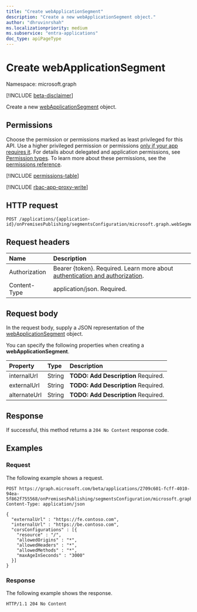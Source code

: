 ```yaml
---
title: "Create webApplicationSegment"
description: "Create a new webApplicationSegment object."
author: "dhruvinrshah"
ms.localizationpriority: medium
ms.subservice: "entra-applications"
doc_type: apiPageType
---
```


# Create webApplicationSegment

Namespace: microsoft.graph

[!INCLUDE [beta-disclaimer](../../includes/beta-disclaimer.md)]

Create a new [webApplicationSegment](../resources/webapplicationsegment.md) object.

## Permissions

Choose the permission or permissions marked as least privileged for this API. Use a higher privileged permission or permissions [only if your app requires it](/graph/permissions-overview#best-practices-for-using-microsoft-graph-permissions). For details about delegated and application permissions, see [Permission types](/graph/permissions-overview#permission-types). To learn more about these permissions, see the [permissions reference](/graph/permissions-reference).

<!-- {
  "blockType": "permissions",
  "name": "websegmentconfiguration-post-applicationsegments-permissions"
}
-->
[!INCLUDE [permissions-table](../includes/permissions/websegmentconfiguration-post-applicationsegments-permissions.md)]

[!INCLUDE [rbac-app-proxy-write](../includes/rbac-for-apis/rbac-app-proxy-write.md)]

## HTTP request

<!-- {
  "blockType": "ignored"
}
-->
``` http
POST /applications/{application-id}/onPremisesPublishing/segmentsConfiguration/microsoft.graph.webSegmentConfiguration/applicationSegments
```

## Request headers

|Name|Description|
|:---|:---|
|Authorization|Bearer {token}. Required. Learn more about [authentication and authorization](/graph/auth/auth-concepts).|
|Content-Type|application/json. Required.|

## Request body

In the request body, supply a JSON representation of the [webApplicationSegment](../resources/webapplicationsegment.md) object.

You can specify the following properties when creating a **webApplicationSegment**.

|Property|Type|Description|
|:---|:---|:---|
|internalUrl|String|**TODO: Add Description** Required.|
|externalUrl|String|**TODO: Add Description** Required.|
|alternateUrl|String|**TODO: Add Description** Required.|



## Response

If successful, this method returns a `204 No Content` response code.

## Examples

### Request

The following example shows a request.
<!-- {
  "blockType": "request",
  "name": "create_webapplicationsegment_from_"
}
-->
``` http
POST https://graph.microsoft.com/beta/applications/2709c601-fcff-4010-94ea-5f862f755568/onPremisesPublishing/segmentsConfiguration/microsoft.graph.webSegmentConfiguration/applicationSegments/
Content-Type: application/json

{
  "externalUrl" : "https://fe.contoso.com",
  "internalUrl" : "https://be.contoso.com",
  "corsConfigurations" : [{
    "resource" : "/",
    "allowedOrigins" : "*",
    "allowedHeaders" : "*",
    "allowedMethods" : "*",
    "maxAgeInSeconds" : "3000"
  }]
}
```


### Response

The following example shows the response.
<!-- {
  "blockType": "response",
  "truncated": true
}
-->
``` http
HTTP/1.1 204 No Content
```

